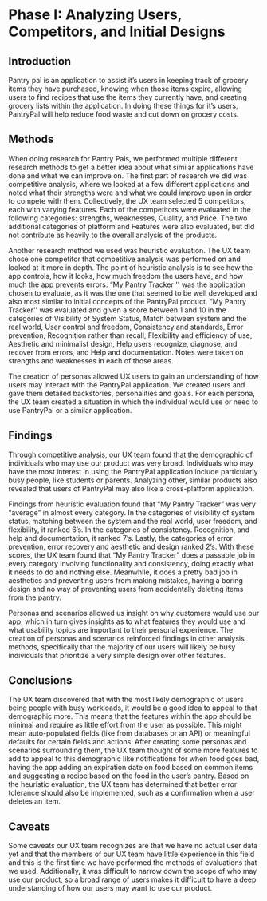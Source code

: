 # Phase I: Analyzing Users, Competitors, and Initial Designs

## Introduction

Pantry pal is an application to assist it’s users in keeping track of grocery items they have purchased, knowing when those items expire, allowing users to find recipes that use the items they currently have, and creating grocery lists within the application. In doing these things for it’s users, PantryPal will help reduce food waste and cut down on grocery costs.

## Methods

When doing research for Pantry Pals, we performed multiple different research methods to get a better idea about what similar applications have done and what we can improve on. The first part of research we did was competitive analysis, where we looked at a few different applications and noted what their strengths were and what we could improve upon in order to compete with them. Collectively, the UX team selected 5 competitors, each with varying features.  Each of the competitors were evaluated in the following categories: strengths, weaknesses, Quality, and Price.  The two additional categories of platform and Features were also evaluated, but did not contribute as heavily to the overall analysis of the products.  

Another research method we used was heuristic evaluation.  The UX team chose one competitor that competitive analysis was performed on and looked at it more in depth. The point of heuristic analysis is to see how the app controls, how it looks, how much freedom the users have, and how much the app prevents errors.  “My Pantry Tracker '' was the application chosen to evaluate, as it was the one that seemed to be well developed and also most similar to initial concepts of the PantryPal product.  “My Pantry Tracker'' was evaluated and given a score between 1 and 10 in the categories of Visibility of System Status, Match between system and the real world, User control and freedom, Consistency and standards, Error prevention, Recognition rather than recall, Flexibility and efficiency of use, Aesthetic and minimalist design, Help users recognize, diagnose, and recover from errors, and Help and documentation.  Notes were taken on strengths and weaknesses in each of those areas.

The creation of personas allowed UX users to gain an understanding of how users may interact with the PantryPal application.  We created users and gave them detailed backstories, personalities and goals.  For each persona, the UX team created a situation in which the individual would use or need to use PantryPal or a similar application.

## Findings

Through competitive analysis, our UX team found that the demographic of individuals who may use our product was very broad.  Individuals who may have the most interest in using the PantryPal application include particularly busy people, like students or parents.  Analyzing other, similar products also revealed that users of PantryPal may also like a cross-platform application.

Findings from heuristic evaluation found that “My Pantry Tracker” was very “average” in almost every category. In the categories of visibility of system status, matching between the system and the real world, user freedom, and flexibility, it ranked 6’s. In the categories of consistency. Recognition, and help and documentation, it ranked 7’s. Lastly, the categories of error prevention, error recovery and aesthetic and design ranked 2’s. With these scores, the UX team found that “My Pantry Tracker” does a passable job in every category involving functionality and consistency, doing exactly what it needs to do and nothing else. Meanwhile, it does a pretty bad job in aesthetics and preventing users from making mistakes, having a boring design and no way of preventing users from accidentally deleting items from the pantry.

Personas and scenarios allowed us insight on why customers would use our app, which in turn gives insights as to what features they would use and what usability topics are important to their personal experience.  The creation of personas and scenarios reinforced findings in other analysis methods, specifically that the majority of our users will likely be busy individuals that prioritize a very simple design over other features.

## Conclusions

The UX team discovered that with the most likely demographic of users being people with busy workloads, it would be a good idea to appeal to that demographic more.  This means that the features within the app should be minimal and require as little effort from the user as possible.  This might mean auto-populated fields (like from databases or an API) or meaningful defaults for certain fields and actions.  After creating some personas and scenarios surrounding them, the UX team thought of some more features to add to appeal to this demographic like notifications for when food goes bad, having the app adding an expiration date on food based on common items and suggesting a recipe based on the food in the user’s pantry.   Based on the heuristic evaluation, the UX team has determined that better error tolerance should also be implemented, such as a confirmation when a user deletes an item.

## Caveats

Some caveats our UX team recognizes are that we have no actual user data yet and that the members of our UX team have little experience in this field and this is the first time we have performed the methods of evaluations that we used.  Additionally, it was difficult to narrow down the scope of who may use our product, so a broad range of users makes it difficult to have a deep understanding of how our users may want to use our product.


